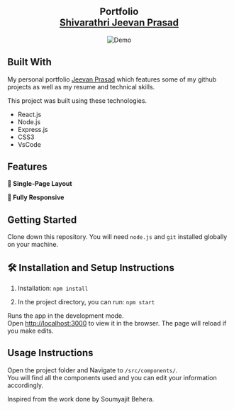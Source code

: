 <h2 align="center">
  Portfolio<br/>
  <a href="https://github.com/jeevan243/Jeevan-Portfolio" target="_blank">Shivarathri Jeevan Prasad</a>
</h2>
<div align="center">
  <img alt="Demo" src="https://user-images.githubusercontent.com/95869206/158967244-78a1a056-786d-4e0d-bab1-f9d37a9398d8.png" />
</div>


## Built With

My personal portfolio <a href="#" target="_blank">Jeevan Prasad</a> which features some of my github projects as well as my resume and technical skills.<br/>

This project was built using these technologies.

- React.js
- Node.js
- Express.js
- CSS3
- VsCode


## Features

**📖 Single-Page Layout**

**📱 Fully Responsive**

## Getting Started

Clone down this repository. You will need `node.js` and `git` installed globally on your machine.

## 🛠 Installation and Setup Instructions

1. Installation: `npm install`

2. In the project directory, you can run: `npm start`

Runs the app in the development mode.\
Open [http://localhost:3000](http://localhost:3000) to view it in the browser.
The page will reload if you make edits.

## Usage Instructions

Open the project folder and Navigate to `/src/components/`. <br/>
You will find all the components used and you can edit your information accordingly.


Inspired from the work done by Soumyajit Behera.
